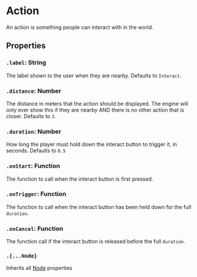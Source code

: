 # Action

An action is something people can interact with in the world.

## Properties

### `.label`: String

The label shown to the user when they are nearby. Defaults to `Interact`.

### `.distance`: Number

The distance in meters that the action should be displayed. The engine will only ever show this if they are nearby AND there is no other action that is closer. Defaults to `3`.

### `.duration`: Number

How long the player must hold down the interact button to trigger it, in seconds. Defaults to `0.5`

### `.onStart`: Function

The function to call when the interact button is first pressed.

### `.onTrigger`: Function

The function to call when the interact button has been held down for the full `duration`.

### `.onCancel`: Function

The function call if the interact button is released before the full `duration`.

### `.{...Node}`

Inherits all [Node](/docs/scripting/nodes/Node.md) properties

